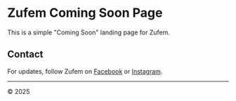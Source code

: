 # Zufem Coming Soon Page

This is a simple "Coming Soon" landing page for Zufem.

## Contact

For updates, follow Zufem on [Facebook](https://www.facebook.com/zufemofficial) or [Instagram](https://www.instagram.com/zufem_official/).

---
© 2025